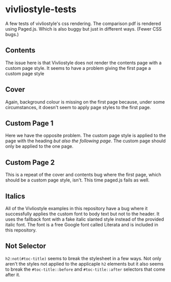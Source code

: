 # vivliostyle-tests

A few tests of vivliostyle's css rendering. The comparison pdf is rendered using Paged.js. Which is also buggy but just in different ways. (Fewer CSS bugs.)

## Contents

The issue here is that Vivliostyle does not render the contents page with a custom page style. It seems to have a problem giving the first page a custom page style

## Cover

Again, background colour is missing on the first page because, under some circumstances, it doesn't seem to apply page styles to the first page.

## Custom Page 1

Here we have the opposite problem. The custom page style is applied to the page with the heading _but also the following page_. The custom page should only be applied to the one page.

## Custom Page 2

This is a repeat of the cover and contents bug where the first page, which should be a custom page style, isn't. This time paged.js fails as well.

## Italics

All of the Vivliostyle examples in this repository have a bug where it successfully applies the custom font to body text but not to the header. It uses the fallback font with a fake italic slanted style instead of the provided italic font. The font is a free Google font called Literata and is included in this repository.

## Not Selector

`h2:not(#toc-title)` seems to break the stylesheet in a few ways. Not only aren't the styles not applied to the applicaple `h2` elements but it also seems to break the `#toc-title::before` and `#toc-title::after` selectors that come after it.
